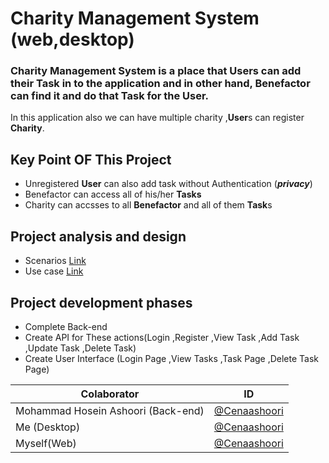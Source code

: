 # Charity Management System (web,desktop)

### Charity Management System is a place that **User**s can add their **Task** in to the application and in other hand, **Benefactor** can find it and do that **Task** for the **User**.
In this application also we can have multiple charity ,**User**s can register **Charity**.

## Key Point OF This Project 
- Unregistered **User** can also add task without Authentication (***privacy***)
- Benefactor can access all of his/her **Tasks**
- Charity can accsses to all **Benefactor** and all of them **Task**s

## Project analysis and design
- Scenarios [Link](https://github.com/CenaAshoori/charity/blob/master/Documents/Scenarios.md)
- Use case [Link](https://github.com/CenaAshoori/charity/blob/master/Documents/UseCase.md)
## Project development phases
- Complete Back-end
- Create API for These actions(Login ,Register ,View Task ,Add Task ,Update Task ,Delete Task)
- Create User Interface (Login Page ,View Tasks ,Task Page ,Delete Task Page)





 
Colaborator | ID
------------ | -------------
Mohammad Hosein Ashoori (Back-end)|[@Cenaashoori](http://github.com/CenaAshoori)
Me (Desktop)|[@Cenaashoori](http://github.com/CenaAshoori)
Myself(Web)|[@Cenaashoori](http://github.com/CenaAshoori)
